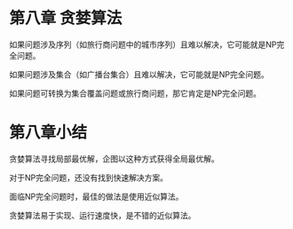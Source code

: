  # 第八章 贪婪算法   
如果问题涉及序列（如旅行商问题中的城市序列）且难以解决，它可能就是NP完全问题。  

如果问题涉及集合（如广播台集合）且难以解决，它可能就是NP完全问题。  

如果问题可转换为集合覆盖问题或旅行商问题，那它肯定是NP完全问题。  

 # 第八章小结    
贪婪算法寻找局部最优解，企图以这种方式获得全局最优解。      

对于NP完全问题，还没有找到快速解决方案。   

面临NP完全问题时，最佳的做法是使用近似算法。   

贪婪算法易于实现、运行速度快，是不错的近似算法。   
